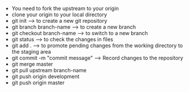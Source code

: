 <!-- git work flow -->

- You need to fork the upstream to your origin 
- clone your origin to your local directory
- git init --> to create a new git repository
- git branch branch-name --> to create a new branch
- git checkout branch-name --> to switch to a new branch
- git status --> to check the changes in files
- git add . -->  to promote pending changes from the working             directory to the staging area
- git commit -m "commit message" --> Record changes to the                                    repository
- git merge master
- git pull upstream branch-name
- git push origin development
- git push origin master
